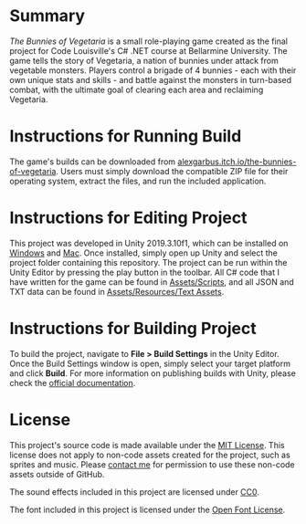 # Summary
*The Bunnies of Vegetaria* is a small role-playing game created as the final project for Code Louisville's C# .NET course at Bellarmine University. The game tells the story of Vegetaria, a nation of bunnies under attack from vegetable monsters. Players control a brigade of 4 bunnies - each with their own unique stats and skills - and battle against the monsters in turn-based combat, with the ultimate goal of clearing each area and reclaiming Vegetaria.

# Instructions for Running Build
The game's builds can be downloaded from [alexgarbus.itch.io/the-bunnies-of-vegetaria](https://alexgarbus.itch.io/the-bunnies-of-vegetaria). Users must simply download the compatible ZIP file for their operating system, extract the files, and run the included application.

# Instructions for Editing Project
This project was developed in Unity 2019.3.10f1, which can be installed on [Windows](https://unity3d.com/get-unity/download?thank-you=update&download_nid=63703&os=Win) and [Mac](https://unity3d.com/get-unity/download?thank-you=update&download_nid=63703&os=Mac). Once installed, simply open up Unity and select the project folder containing this repository. The project can be run within the Unity Editor by pressing the play button in the toolbar. All C# code that I have written for the game can be found in [Assets/Scripts](https://github.com/AlexGarbus/The-Bunnies-of-Vegetaria/tree/master/Assets/Scripts), and all JSON and TXT data can be found in [Assets/Resources/Text Assets](https://github.com/AlexGarbus/The-Bunnies-of-Vegetaria/tree/master/Assets/Resources/Text%20Assets).

# Instructions for Building Project
To build the project, navigate to **File > Build Settings** in the Unity Editor. Once the Build Settings window is open, simply select your target platform and click **Build**. For more information on publishing builds with Unity, please check the [official documentation](https://docs.unity3d.com/Manual/PublishingBuilds.html).

# License
This project's source code is made available under the [MIT License](https://www.mit.edu/~amini/LICENSE.md). This license does not apply to non-code assets created for the project, such as sprites and music. Please [contact me](https://alexgarbus.com/contact/) for permission to use these non-code assets outside of GitHub.

The sound effects included in this project are licensed under [CC0](https://creativecommons.org/share-your-work/public-domain/cc0/).

The font included in this project is licensed under the [Open Font License](https://scripts.sil.org/cms/scripts/page.php?site_id=nrsi&id=OFL).
